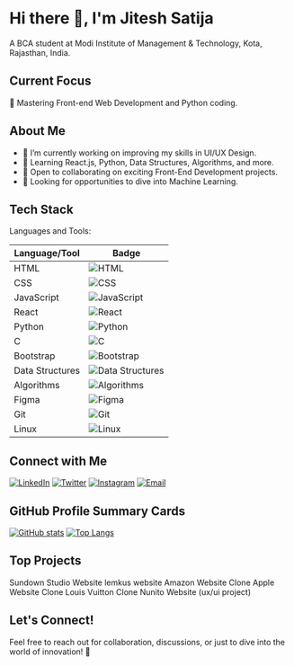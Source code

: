 # Hi there 👋, I'm Jitesh Satija

A BCA student at Modi Institute of Management & Technology, Kota, Rajasthan, India.

## Current Focus

🚀 Mastering Front-end Web Development and Python coding.

## About Me

- 🔭 I’m currently working on improving my skills in UI/UX Design.
- 🌱 Learning React.js, Python, Data Structures, Algorithms, and more.
- 👯 Open to collaborating on exciting Front-End Development projects.
- 🤝 Looking for opportunities to dive into Machine Learning.

  
## Tech Stack

Languages and Tools:

| Language/Tool   | Badge                                                                                                             |
| --------------- | ----------------------------------------------------------------------------------------------------------------- |
| HTML            | ![HTML](https://img.shields.io/badge/HTML-orange?style=for-the-badge&logo=html5&logoColor=white)                  |
| CSS             | ![CSS](https://img.shields.io/badge/CSS-blue?style=for-the-badge&logo=css3&logoColor=white)                       |
| JavaScript      | ![JavaScript](https://img.shields.io/badge/JavaScript-yellow?style=for-the-badge&logo=javascript&logoColor=white) |
| React           | ![React](https://img.shields.io/badge/React-61DAFB?style=for-the-badge&logo=react&logoColor=white)                |
| Python          | ![Python](https://img.shields.io/badge/Python-blue?style=for-the-badge&logo=python&logoColor=white)               |
| C               | ![C](https://img.shields.io/badge/C-00599C?style=for-the-badge&logo=c&logoColor=white)                            |
| Bootstrap       | ![Bootstrap](https://img.shields.io/badge/Bootstrap-563D7C?style=for-the-badge&logo=bootstrap&logoColor=white)    |
| Data Structures | ![Data Structures](https://img.shields.io/badge/Data%20Structures-1abc9c?style=for-the-badge)                     |
| Algorithms      | ![Algorithms](https://img.shields.io/badge/Algorithms-2ecc71?style=for-the-badge)                                 |
| Figma           | ![Figma](https://img.shields.io/badge/Figma-F24E1E?style=for-the-badge&logo=figma&logoColor=white)                |
| Git             | ![Git](https://img.shields.io/badge/Git-F05032?style=for-the-badge&logo=git&logoColor=white)                      |
| Linux           | ![Linux](https://img.shields.io/badge/Linux-1793D1?style=for-the-badge&logo=linux&logoColor=white)                |

## Connect with Me

[![LinkedIn](https://img.shields.io/badge/LinkedIn-jiteshsatija2006-blue?style=flat-square&logo=linkedin&labelColor=blue)](https://www.linkedin.com/in/jiteshsatija2006/)
[![Twitter](https://img.shields.io/badge/Twitter-Jiteshsatija_in-blue?style=flat-square&logo=twitter&labelColor=blue)](https://twitter.com/Jiteshsatija_in)
[![Instagram](https://img.shields.io/badge/Instagram-jiteshh.xd-purple?style=flat-square&logo=instagram&labelColor=purple)](https://www.instagram.com/jiteshh.xd/)
[![Email](https://img.shields.io/badge/Email-jiteshsatija77%40gmail.com-red?style=flat-square)](mailto:jiteshsatija77@gmail.com)


## GitHub Profile Summary Cards
[![GitHub stats](https://github-readme-stats.vercel.app/api?username=jiteshsatija&show_icons=true&count_private=true)](https://github.com/jiteshsatija)
[![Top Langs](https://github-readme-stats.vercel.app/api/top-langs/?username=jiteshsatija)](https://github.com/jiteshsatija)

## Top Projects
Sundown Studio Website
lemkus website
Amazon Website Clone
Apple Website Clone
Louis Vuitton Clone
Nunito Website (ux/ui project)


## Let's Connect!
Feel free to reach out for collaboration, discussions, or just to dive into the world of innovation! 🚀

<!---
jiteshsatija/jiteshsatija is a ✨ special ✨ repository because its `README.md` (this file) appears on your GitHub profile.
You can click the Preview link to take a look at your changes.
--->
